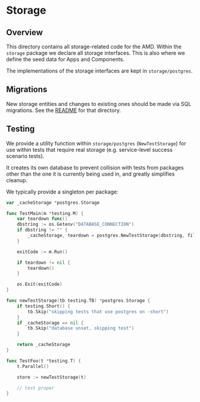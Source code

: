 # Storage

## Overview

This directory contains all storage-related code for the AMD.
Within the `storage` package we declare all storage interfaces.
This is also where we define the seed data for Apps and Components.

The implementations of the storage interfaces are kept in `storage/postgres`.

## Migrations

New storage entities and changes to existing ones should be made
via SQL migrations. See the [README](https://github.com/brankas/rbac/blob/master/usermgm/migrations/README.md) for that directory.

## Testing

We provide a utility function within `storage/postgres` (`NewTestStorage`)
for use within tests that require real storage
(e.g. service-level success scenario tests).

It creates its own database to prevent collision with tests from packages
other than the one it is currently being used in, and greatly simplifies
cleanup.

We typically provide a singleton per package:

```go
var	_cacheStorage *postgres.Storage

func TestMain(m *testing.M) {
	var teardown func()
	dbstring := os.Getenv("DATABASE_CONNECTION")
	if dbstring != "" {
		_cacheStorage, teardown = postgres.NewTestStorage(dbstring, filepath.Join("..", "..", "migrations", "sql"))
	}

	exitCode := m.Run()

	if teardown != nil {
		teardown()
	}

	os.Exit(exitCode)
}

func newTestStorage(tb testing.TB) *postgres.Storage {
	if testing.Short() {
		tb.Skip("skipping tests that use postgres on -short")
	}
	if _cacheStorage == nil {
		tb.Skip("database unset, skipping test")
	}

	return _cacheStorage
}

func TestFoo(t *testing.T) {
	t.Parallel()

	store := newTestStorage(t)

	// test proper
}
```
